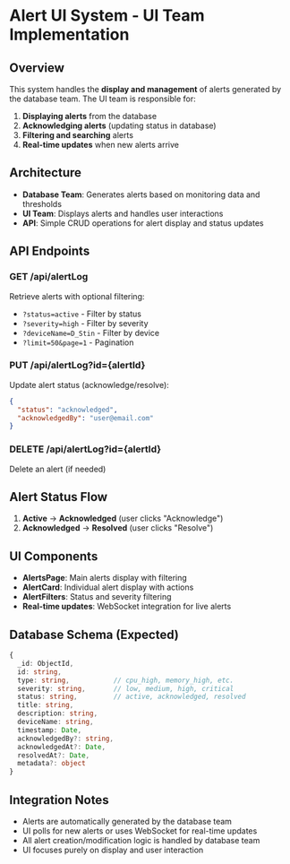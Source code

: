 # Alert UI System - UI Team Implementation

## Overview
This system handles the **display and management** of alerts generated by the database team. The UI team is responsible for:

1. **Displaying alerts** from the database
2. **Acknowledging alerts** (updating status in database)
3. **Filtering and searching** alerts
4. **Real-time updates** when new alerts arrive

## Architecture
- **Database Team**: Generates alerts based on monitoring data and thresholds
- **UI Team**: Displays alerts and handles user interactions
- **API**: Simple CRUD operations for alert display and status updates

## API Endpoints

### GET /api/alertLog
Retrieve alerts with optional filtering:
- `?status=active` - Filter by status
- `?severity=high` - Filter by severity  
- `?deviceName=D_Stin` - Filter by device
- `?limit=50&page=1` - Pagination

### PUT /api/alertLog?id={alertId}
Update alert status (acknowledge/resolve):
```json
{
  "status": "acknowledged",
  "acknowledgedBy": "user@email.com"
}
```

### DELETE /api/alertLog?id={alertId}
Delete an alert (if needed)

## Alert Status Flow
1. **Active** → **Acknowledged** (user clicks "Acknowledge")
2. **Acknowledged** → **Resolved** (user clicks "Resolve")

## UI Components
- **AlertsPage**: Main alerts display with filtering
- **AlertCard**: Individual alert display with actions
- **AlertFilters**: Status and severity filtering
- **Real-time updates**: WebSocket integration for live alerts

## Database Schema (Expected)
```typescript
{
  _id: ObjectId,
  id: string,
  type: string,           // cpu_high, memory_high, etc.
  severity: string,       // low, medium, high, critical
  status: string,         // active, acknowledged, resolved
  title: string,
  description: string,
  deviceName: string,
  timestamp: Date,
  acknowledgedBy?: string,
  acknowledgedAt?: Date,
  resolvedAt?: Date,
  metadata?: object
}
```

## Integration Notes
- Alerts are automatically generated by the database team
- UI polls for new alerts or uses WebSocket for real-time updates
- All alert creation/modification logic is handled by database team
- UI focuses purely on display and user interaction
